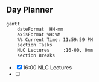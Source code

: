 ## Day Planner
```mermaid
gantt
    dateFormat  HH-mm
    axisFormat %H:%M
    %% Current Time: 11:59:59 PM
    section Tasks
    NLC Lectures     :16-00, 0mm
    section Breaks

```

- [x] 16:00 NLC Lectures
- [ ] 